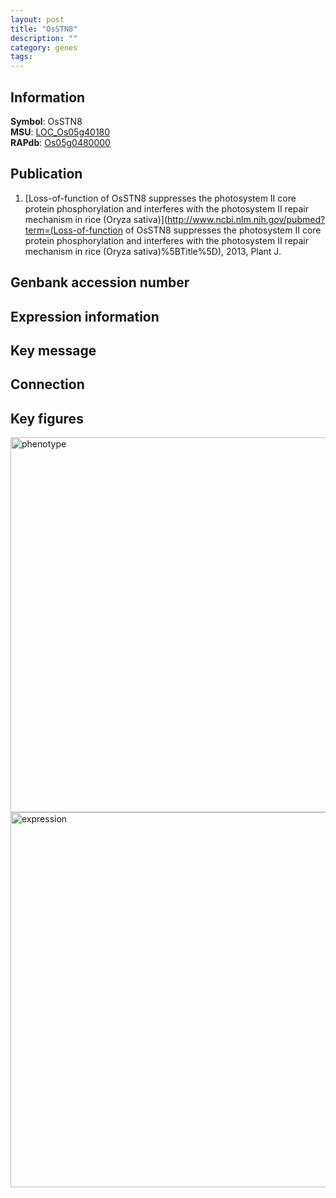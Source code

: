 ```yaml
---
layout: post
title: "OsSTN8"
description: ""
category: genes
tags: 
---
```


## Information
__Symbol__: OsSTN8  
__MSU__: [LOC_Os05g40180](http://rice.plantbiology.msu.edu/cgi-bin/ORF_infopage.cgi?orf=LOC_Os05g40180)  
__RAPdb__: [Os05g0480000](http://rapdb.dna.affrc.go.jp/viewer/gbrowse_details/irgsp1?name=Os05g0480000)  

## Publication
1. [Loss-of-function of OsSTN8 suppresses the photosystem II core protein phosphorylation and interferes with the photosystem II repair mechanism in rice (Oryza sativa)](http://www.ncbi.nlm.nih.gov/pubmed?term=(Loss-of-function of OsSTN8 suppresses the photosystem II core protein phosphorylation and interferes with the photosystem II repair mechanism in rice (Oryza sativa)%5BTitle%5D), 2013, Plant J.

## Genbank accession number

## Expression information

## Key message

## Connection

## Key figures
<img src="http://ricencode.github.io/images/OsSTN8.pheno.png" alt="phenotype"  style="width: 600px;"/>

<img src="http://ricencode.github.io/images/OsSTN8.exp.png" alt="expression"  style="width: 600px;"/>


